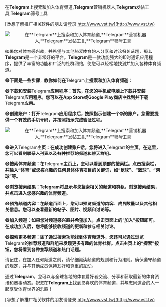 在**Telegram**上搜索和加入体育频道,**Telegram**营销机器人,**Telegram**发帖工具,**Telegram**筛号工具

[😍想了解推广相关软件的朋友请登录 http://www.vst.tw](http://www.vst.tw)

 <center><img src="https://vst.tw/MP4/tuiguang/png/8.png" alt="在**Telegram**上搜索和加入体育频道,**Telegram**营销机器人,**Telegram**发帖工具,**Telegram**筛号工具"></center>

如果您对体育感兴趣，并希望与其他热爱体育的人分享和讨论相关话题，那么**Telegram**是一个非常好的平台。**Telegram**是一款功能强大的即时通讯应用程序，提供了丰富的功能和广泛的社群网络，使您可以轻松地找到并加入各种体育频道。

**😄下面是一些步骤，教你如何在**Telegram**上搜索和加入体育频道：**

**😄下载和安装**Telegram**应用程序：首先，在您的手机或电脑上下载并安装**Telegram**应用程序。您可以在App Store或Google Play商店中找到并下载**Telegram**应用。**

**😄创建账户：打开**Telegram**应用程序后，按照指示创建一个新的账户。您需要提供一个有效的手机号码，并按照指示完成验证过程。**

 <center><img src="https://vst.tw/MP4/tuiguang/png/5.png" alt="在**Telegram**上搜索和加入体育频道,**Telegram**营销机器人,**Telegram**发帖工具,**Telegram**筛号工具"></center>

**😄进入**Telegram**主页：在成功创建账户后，您将进入**Telegram**的主页。在这里，您可以看到联系人列表以及各种推荐的频道和聊天群组。**

**😄搜索体育频道：在**Telegram**主页上，您可以看到顶部的搜索栏。点击搜索栏，并输入“体育”或您感兴趣的任何具体体育项目的关键词，如“足球”、“篮球”、“网球”等。**

**😄浏览搜索结果：**Telegram**将显示与您搜索相关的频道和群组。浏览搜索结果，并点击进入您感兴趣的体育频道。**

**😄预览频道内容：在频道页面上，您可以预览频道的内容、成员数量以及其他相关信息。您可以查看最新的帖子、图片、视频和讨论等。**

**😄加入频道：如果您对频道感兴趣并希望加入，点击页面上的“加入”按钮即可。在成功加入后，您将能够接收频道的更新和参与相关讨论。**

**😄探索更多频道：除了通过搜索功能找到体育频道外，您还可以通过浏览**Telegram**的推荐频道和群组来发现更多有趣的体育社群。点击主页上的“探索”按钮，您将看到各种推荐频道和热门话题。**

请记住，在加入任何频道之前，请仔细阅读频道的规则和行为准则。确保遵守频道的规定，并与其他成员保持友好和尊重的互动。

通过**Telegram**，您可以与全球各地的体育爱好者交流、分享和获取最新的体育资讯和赛事动态。祝您在**Telegram**上找到您喜欢的体育频道，并与志同道合的人一起享受体育世界的乐趣！

[😍想了解推广相关软件的朋友请登录 http://www.vst.tw](http://www.vst.tw)



